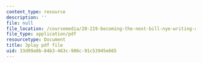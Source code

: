 ```yaml
---
content_type: resource
description: ''
file: null
file_location: /coursemedia/20-219-becoming-the-next-bill-nye-writing-and-hosting-the-educational-show-january-iap-2015/33d99a8b84b3463c906c91c53945e665_rCG6r6gotZQ.pdf
file_type: application/pdf
resourcetype: Document
title: 3play pdf file
uid: 33d99a8b-84b3-463c-906c-91c53945e665
---
```

